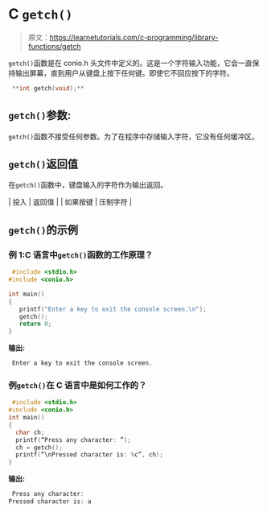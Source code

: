 # C `getch()`

> 原文：<https://learnetutorials.com/c-programming/library-functions/getch>

`getch()`函数是在 conio.h 头文件中定义的。这是一个字符输入功能，它会一直保持输出屏幕，直到用户从键盘上按下任何键。即使它不回应按下的字符。

```c
 **int getch(void);** 

```

## `getch()`参数:

`getch()`函数不接受任何参数。为了在程序中存储输入字符，它没有任何缓冲区。

## `getch()`返回值

在`getch()`函数中，键盘输入的字符作为输出返回。

| 投入 | 返回值 |
| 如果按键 | 压制字符 |

## `getch()`的示例

### 例 1:C 语言中`getch()`函数的工作原理？

```c
 #include <stdio.h>
#include <conio.h>

int main()  
{  
   printf("Enter a key to exit the console screen.\n");  
   getch();   
   return 0;  
} 

```

**输出:**

```c
 Enter a key to exit the console screen. 
```

### 例`getch()`在 C 语言中是如何工作的？

```c
 #include <stdio.h>
#include <conio.h>
int main()  
{
  char ch;
  printf(“Press any character: ”);
  ch = getch();
  printf(“\nPressed character is: %c”, ch);
} 

```

**输出:**

```c
 Press any character: 
Pressed character is: a 
```